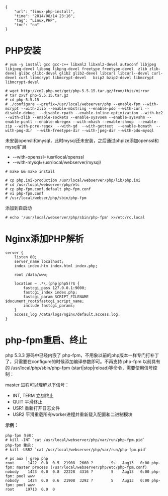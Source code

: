 ```
{
    "url": "linux-php-install",
    "time": "2014/08/14 23:16",
    "tag": "Linux,PHP",
    "toc": "no"
}
```

# PHP安装
```
# yum -y install gcc gcc-c++ libxml2 libxml2-devel autoconf libjpeg libjpeg-devel libpng libpng-devel freetype freetype-devel  zlib zlib-devel glibc glibc-devel glib2 glib2-devel libcurl libcurl--devel curl-devel curl libmcrypt libmcrypt-devel   bzip2 bzip2-devel libmcrypt libmcrypt-devel
 
# wget http://cn2.php.net/get/php-5.5.15.tar.gz/from/this/mirror
# tar zxvf php-5.5.15.tar.gz
# cd php-5.5.15
# ./configure --prefix=/usr/local/webserver/php --enable-fpm --with-mcrypt --with-zlib --enable-mbstring --enable-pdo --with-curl --disable-debug  --disable-rpath --enable-inline-optimization --with-bz2  --with-zlib --enable-sockets --enable-sysvsem --enable-sysvshm --enable-pcntl --enable-mbregex --with-mhash --enable-shmop  --enable-zip --with-pcre-regex  --with-gd  --with-gettext  --enable-bcmath  --with-png-dir  --with-freetype-dir --with-jpeg-dir --with-pdo-mysql
```
未安装opensll和mysql，此时mysql还未安装，之后通过phpize添加openssl和mysql扩展

- --with-openssl=/usr/local/openssl
- --with-mysql=/usr/local/webserver/mysql/

```
# make && make install
 
# cp php.ini-production /usr/local/webserver/php/lib/php.ini
# cd /usr/local/webserver/php/etc
# cp php-fpm.conf.default php-fpm.conf
# vi php-fpm.conf
# /usr/local/webser/php/sbin/php-fpm
```
添加到自启动
```
# echo '/usr/local/webserver/php/sbin/php-fpm' >>/etc/rc.local
```
# Nginx添加PHP解析
```
server {
    listen 80;
    server_name localhost;
    index index.htm index.html index.php;
 
    root /data/www;
 
    location ~ .*\.(php|php5)?$ {
        fastcgi_pass 127.0.0.1:9000;
        fastcgi_index index.php;
        fastcgi_param SCRIPT_FILENAME $document_root$fastcgi_script_name;
        include fastcgi_params;
    }
    access_log /data/logs/nginx/default.access.log;
}
```
# php-fpm重启、终止

php 5.3.3 源码中已经内嵌了 php-fpm，不用象以前的php版本一样专门打补丁了，只需要在configure的时候添加编译参数即可。不再支持 php-fpm 以前具有的 /usr/local/php/sbin/php-fpm (start|stop|reload)等命令，需要使用信号控制：

master 进程可以理解以下信号：

- INT, TERM 立刻终止
- QUIT 平滑终止
- USR1 重新打开日志文件
- USR2 平滑重载所有worker进程并重新载入配置和二进制模块 

**示例：**
```
php-fpm 关闭：
# kill -INT `cat /usr/local/webserver/php/var/run/php-fpm.pid`
php-fpm 重启：
# kill -USR2 `cat /usr/local/webserver/php/var/run/php-fpm.pid`
 
# ps aux | grep php
root      1422  0.0  0.5  21908  2660 ?        Ss   Aug13   0:00 php-fpm: master process (/usr/local/webserver/php/etc/php-fpm.conf)
nobody    1423  0.0  0.8  22228  4316 ?        S    Aug13   0:00 php-fpm: pool www                    
nobody    1424  0.0  0.6  21908  3292 ?        S    Aug13   0:00 php-fpm: pool www                    
root     19713  0.0  0
```